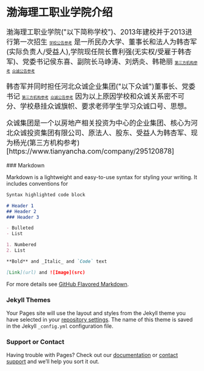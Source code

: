 <h1>渤海理工职业学院介绍</h1>
<font size=4>
<p>
		渤海理工职业学院("以下简称学校")、2013年建校并于2013进行第一次招生
		<font size=1><a color=#AAAAAA href="http://www.bhlgxy.com/list/?84-93.html">学校公告参考</a></font>
		是一所民办大学、董事长和法人为韩杏军(实际负责人/受益人),学院现任院长曹利强(无实权/受雇于韩杏军)、党委书记侯东喜、副院长马峥涛、刘炳炎、韩艳丽
		<font size=1><a color=#AAAAAA href="https://www.qixin.com/company/f06f1644-e61a-4fd2-ba40-365050bb703c">第三方机构参考</a></font>
		<font size=1><a color=#AAAAAA href="http://www.hbzcgroup.com/html/news/2018-9-25/760.html">众诚公告参考</a></font>
</p>
<p>
		韩杏军并同时担任河北众诚企业集团("以下众诚")董事长、党委书记
		<font size=1><a color=#AAAAAA href="https://www.tianyancha.com/search?key=%E9%9F%A9%E6%9D%8F%E5%86%9B">第三方机构参考</a></font>
		<font size=1><a color=#AAAAAA href="http://www.hbzcgroup.com/html/news/2018-9-25/760.html">众诚公告参考</a></font>
		因为以上原因学校和众诚关系密不可分、学校悬挂众诚旗帜、要求老师学生学习众诚口号、思想。
</p>
<p>
众诚集团是一个以房地产相关投资为中心的企业集团、核心为河北众诚投资集团有限公司、原法人、股东、受益人为韩杏军、现为杨光(第三方机构参考)[https://www.tianyancha.com/company/295120878]
</p>
</font>
### Markdown

Markdown is a lightweight and easy-to-use syntax for styling your writing. It includes conventions for

```markdown
Syntax highlighted code block

# Header 1
## Header 2
### Header 3

- Bulleted
- List

1. Numbered
2. List

**Bold** and _Italic_ and `Code` text

[Link](url) and ![Image](src)
```

For more details see [GitHub Flavored Markdown](https://guides.github.com/features/mastering-markdown/).

### Jekyll Themes

Your Pages site will use the layout and styles from the Jekyll theme you have selected in your [repository settings](https://github.com/bhlgze/bhlgze.github.io/settings). The name of this theme is saved in the Jekyll `_config.yml` configuration file.

### Support or Contact

Having trouble with Pages? Check out our [documentation](https://help.github.com/categories/github-pages-basics/) or [contact support](https://github.com/contact) and we’ll help you sort it out.
